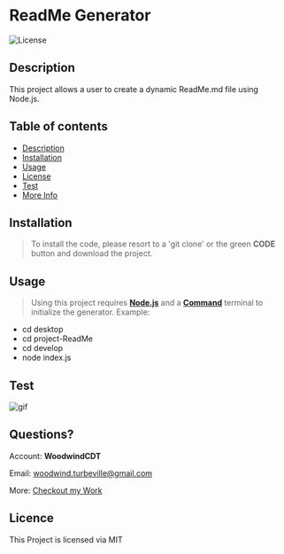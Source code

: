 # **ReadMe Generator**

  ![License](https://img.shields.io/badge/License-MIT-green.svg)
  
  ## Description 
  
  This project allows a user to create a dynamic ReadMe.md file using Node.js.
  
  ## Table of contents
  
  - [Description](#Description)
  - [Installation](#Installation)
  - [Usage](#Usage)
  - [License](#License)
  - [Test](#Test)
  - [More Info](#Questions?) 
  
  
  ## Installation
  
  > To install the code, please resort to a 'git clone' or the green **CODE** button and download the project.
  
  ## Usage
  
  > Using this project requires [**Node.js**](https://nodejs.org/en/) and a [**Command**](https://docs.microsoft.com/en-us/windows-server/administration/windows-commands/cmd) terminal to initialize the generator.
Example:
- cd desktop
- cd project-ReadMe
- cd develop
- node index.js
  
## Test
  
  ![gif](https://user-images.githubusercontent.com/67067481/94357156-ec374080-005b-11eb-8e9e-c23e9d3682fb.gif)
  
  ## Questions?

  Account: **WoodwindCDT**

  Email: woodwind.turbeville@gmail.com

  More: [Checkout my Work](https://github.com/WoodwindCDT)

  ## Licence
  This Project is licensed via MIT
